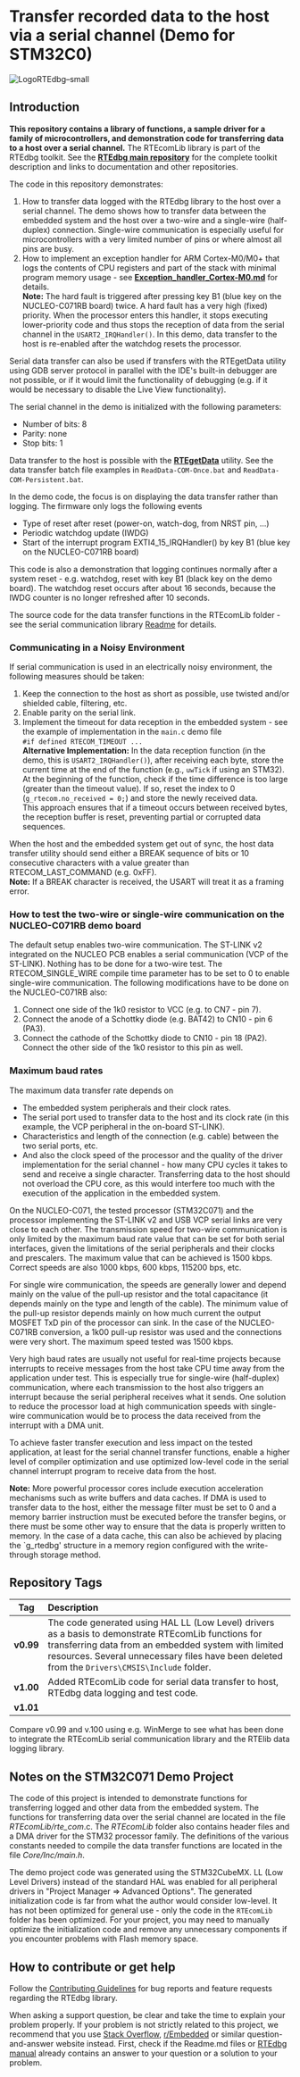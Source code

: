 # Transfer recorded data to the host via a serial channel (Demo for STM32C0)

![LogoRTEdbg–small](https://github.com/RTEdbg/RTEdbg/assets/144953452/e123f541-1d05-44ca-a85e-34a7abeded22)

## Introduction

**This repository contains a library of functions, a sample driver for a family of microcontrollers, and demonstration code for transferring data to a host over a serial channel.** 
The RTEcomLib library is part of the RTEdbg toolkit. See the **[RTEdbg main repository](https://github.com/RTEdbg/RTEdbg)** for the complete toolkit description and links to documentation and other repositories.

The code in this repository demonstrates:
1. How to transfer data logged with the RTEdbg library to the host over a serial channel. The demo shows how to transfer data between the embedded system and the host over a two-wire and a single-wire (half-duplex) connection. Single-wire communication is especially useful for microcontrollers with a very limited number of pins or where almost all pins are busy.
2. How to implement an exception handler for ARM Cortex-M0/M0+ that logs the contents of CPU registers and part of the stack with minimal program memory usage - see **[Exception_handler_Cortex-M0.md](./Exception_handler_Cortex-M0.md)** for details. <br> **Note:** The hard fault is triggered after pressing key B1 (blue key on the NUCLEO-C071RB board) twice. A hard fault has a very high (fixed) priority. When the processor enters this handler, it stops executing lower-priority code and thus stops the reception of data from the serial channel in the `USART2_IRQHandler()`. In this demo, data transfer to the host is re-enabled after the watchdog resets the processor.

Serial data transfer can also be used if transfers with the RTEgetData utility using GDB server protocol in parallel with the IDE's built-in debugger are not possible, or if it would limit the functionality of debugging (e.g. if it would be necessary to disable the Live View functionality).

The serial channel in the demo is initialized with the following parameters:
* Number of bits: 8
* Parity: none
* Stop bits: 1

Data transfer to the host is possible with the **[RTEgetData](https://github.com/RTEdbg/RTEgetData)** utility. See the data transfer batch file examples in `ReadData-COM-Once.bat` and `ReadData-COM-Persistent.bat`.

In the demo code, the focus is on displaying the data transfer rather than logging. The firmware only logs the following events
- Type of reset after reset (power-on, watch-dog, from NRST pin, ...)
- Periodic watchdog update (IWDG)
- Start of the interrupt program EXTI4_15_IRQHandler() by key B1 (blue key on the NUCLEO-C071RB board)

This code is also a demonstration that logging continues normally after a system reset - e.g. watchdog, reset with key B1 (black key on the demo board). The watchdog reset occurs after about 16 seconds, because the IWDG counter is no longer refreshed after 10 seconds.

The source code for the data transfer functions in the RTEcomLib folder - see the serial communication library [Readme](./RTEcomLib/Readme.md) for details.

### Communicating in a Noisy Environment
If serial communication is used in an electrically noisy environment, the following measures should be taken:
1. Keep the connection to the host as short as possible, use twisted and/or shielded cable, filtering, etc.
2. Enable parity on the serial link.
3. Implement the timeout for data reception in the embedded system - see the example of implementation in the `main.c` demo file <br> `#if defined RTECOM_TIMEOUT ...` <br>
**Alternative Implementation:** 
In the data reception function (in the demo, this is `USART2_IRQHandler()`), after receiving each byte, store the current time at the end of the function (e.g., `uwTick` if using an STM32). At the beginning of the function, check if the time difference is too large (greater than the timeout value). If so, reset the index to 0 (`g_rtecom.no_received = 0;`) and store the newly received data. <br>
This approach ensures that if a timeout occurs between received bytes, the reception buffer is reset, preventing partial or corrupted data sequences.

When the host and the embedded system get out of sync, the host data transfer utility should send either a BREAK sequence of bits or 10 consecutive characters with a value greater than RTECOM_LAST_COMMAND (e.g. 0xFF).
<br> **Note:** If a BREAK character is received, the USART will treat it as a framing error.

### How to test the two-wire or single-wire communication on the NUCLEO-C071RB demo board

The default setup enables two-wire communication. The ST-LINK v2 integrated on the NUCLEO PCB enables a serial communication (VCP of the ST-LINK). Nothing has to be done for a two-wire test. The RTECOM_SINGLE_WIRE compile time parameter has to be set to 0 to enable single-wire communication. The following modifications have to be done 
on the NUCLEO-C071RB also:
1. Connect one side of the 1k0 resistor to VCC (e.g. to CN7 - pin 7).
2. Connect the anode of a Schottky diode (e.g. BAT42) to CN10 - pin 6 (PA3).
3. Connect the cathode of the Schottky diode to CN10 - pin 18 (PA2). 
   <br> Connect the other side of the 1k0 resistor to this pin as well.

### Maximum baud rates
The maximum data transfer rate depends on
* The embedded system peripherals and their clock rates.
* The serial port used to transfer data to the host and its clock rate (in this example, the VCP peripheral in the on-board ST-LINK).
* Characteristics and length of the connection (e.g. cable) between the two serial ports, etc.
* And also the clock speed of the processor and the quality of the driver implementation for the serial channel - how many CPU cycles it takes to send and receive a single character. Transferring data to the host should not overload the CPU core, as this would interfere too much with the execution of the application in the embedded system.

On the NUCLEO-C071, the tested processor (STM32C071) and the processor implementing the ST-LINK v2 and USB VCP serial links are very close to each other. The transmission speed for two-wire communication is only limited by the maximum baud rate value that can be set for both serial interfaces, given the limitations of the serial peripherals and their clocks and prescalers. The maximum value that can be achieved is 1500 kbps. Correct speeds are also 1000 kbps, 600 kbps, 115200 bps, etc.

For single wire communication, the speeds are generally lower and depend mainly on the value of the pull-up resistor and the total capacitance (it depends mainly on the type and length of the cable). The minimum value of the pull-up resistor depends mainly on how much current the output MOSFET TxD pin of the processor can sink. In the case of the NUCLEO-C071RB conversion, a 1k00 pull-up resistor was used and the connections were very short. The maximum speed tested was 1500 kbps.

Very high baud rates are usually not useful for real-time projects because interrupts to receive messages from the host take CPU time away from the application under test. This is especially true for single-wire (half-duplex) communication, where each transmission to the host also triggers an interrupt because the serial peripheral receives what it sends. One solution to reduce the processor load at high communication speeds with single-wire communication would be to process the data received from the interrupt with a DMA unit.

To achieve faster transfer execution and less impact on the tested application, at least for the serial channel transfer functions, enable a higher level of compiler optimization and use optimized low-level code in the serial channel interrupt program to receive data from the host.

**Note:** More powerful processor cores include execution acceleration mechanisms such as write buffers and data caches. If DMA is used to transfer data to the host, either the message filter must be set to 0 and a memory barrier instruction must be executed before the transfer begins, or there must be some other way to ensure that the data is properly written to memory. In the case of a data cache, this can also be achieved by placing the `g_rtedbg' structure in a memory region configured with the write-through storage method.

## Repository Tags

|Tag|Description|
|:---:|:-----------|
| **v0.99** | The code generated using HAL LL (Low Level) drivers as a basis to demonstrate RTEcomLib functions for transferring data from an embedded system with limited resources. Several unnecessary files have been deleted from the `Drivers\CMSIS\Include` folder. |
| **v1.00** | Added RTEcomLib code for serial data transfer to host, RTEdbg data logging and test code. |
| **v1.01** | |

Compare v0.99 and v.100 using e.g. WinMerge to see what has been done to integrate the RTEcomLib serial communication library and the RTElib data logging library.

## Notes on the STM32C071 Demo Project
The code of this project is intended to demonstrate functions for transferring logged and other data from the embedded system. The functions for transferring data over the serial channel are located in the file *RTEcomLib/rte_com*.c. The *RTEcomLib* folder also contains header files and a DMA driver for the STM32 processor family. The definitions of the various constants needed to compile the data transfer functions are located in the file *Core/Inc/main.h*.

The demo project code was generated using the STM32CubeMX. LL (Low Level Drivers) instead of the standard HAL was enabled for all peripheral drivers in "Project Manager => Advanced Options". The generated initialization code is far from what the author would consider low-level. It has not been optimized for general use - only the code in the `RTEcomLib` folder has been optimized. For your project, you may need to manually optimize the initialization code and remove any unnecessary components if you encounter problems with Flash memory space.

## How to contribute or get help
Follow the [Contributing Guidelines](https://github.com/RTEdbg/RTEdbg/blob/master/docs/CONTRIBUTING.md) for bug reports and feature requests regarding the RTEdbg library.

When asking a support question, be clear and take the time to explain your problem properly. If your problem is not strictly related to this project, we recommend that you use [Stack Overflow](https://stackoverflow.com/), [r/Embedded](https://www.reddit.com/r/embedded/) or similar question-and-answer website instead. First, check if the Readme.md files or [RTEdbg manual](https://github.com/RTEdbg/RTEdbg/releases/download/Documentation/RTEdbg.library.and.tools.manual.pdf) already contains an answer to your question or a solution to your problem.
